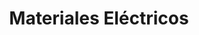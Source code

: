 ---
title: "Materiales Eléctricos"
url: /caracas/materiales-electricos-av-universidad/
shop: eléctrico
---